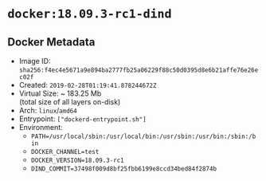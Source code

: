 # `docker:18.09.3-rc1-dind`

## Docker Metadata

- Image ID: `sha256:f4ec4e5671a9e894ba2777fb25a06229f88c50d0395d8e6b21affe76e26ec02f`
- Created: `2019-02-28T01:19:41.878244672Z`
- Virtual Size: ~ 183.25 Mb  
  (total size of all layers on-disk)
- Arch: `linux`/`amd64`
- Entrypoint: `["dockerd-entrypoint.sh"]`
- Environment:
  - `PATH=/usr/local/sbin:/usr/local/bin:/usr/sbin:/usr/bin:/sbin:/bin`
  - `DOCKER_CHANNEL=test`
  - `DOCKER_VERSION=18.09.3-rc1`
  - `DIND_COMMIT=37498f009d8bf25fbb6199e8ccd34bed84f2874b`
